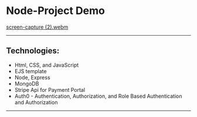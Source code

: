 # Node-Project Demo

[screen-capture (2).webm](https://user-images.githubusercontent.com/39980537/194670158-aa52c842-5d4a-45e6-a986-d661c83fb148.webm)

-------------------------------------------------------------------------------------------

## Technologies:
- Html, CSS, and JavaScript
- EJS template
- Node, Express
- MongoDB
- Stripe Api for Payment Portal
- Auth0 - Authentication, Authorization, and Role Based Authentication and Authorization

---------


